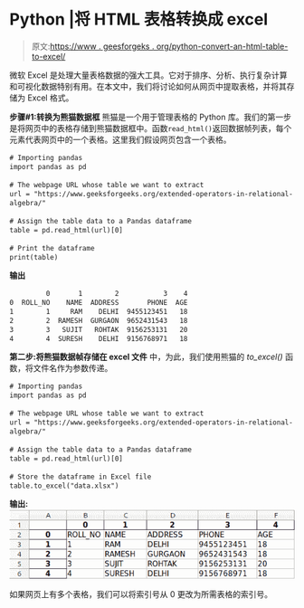 # Python |将 HTML 表格转换成 excel

> 原文:[https://www . geesforgeks . org/python-convert-an-html-table-to-excel/](https://www.geeksforgeeks.org/python-convert-an-html-table-into-excel/)

微软 Excel 是处理大量表格数据的强大工具。它对于排序、分析、执行复杂计算和可视化数据特别有用。在本文中，我们将讨论如何从网页中提取表格，并将其存储为 Excel 格式。

**步骤#1:转换为熊猫数据框**
熊猫是一个用于管理表格的 Python 库。我们的第一步是将网页中的表格存储到熊猫数据框中。函数`read_html()`返回数据帧列表，每个元素代表网页中的一个表格。这里我们假设网页包含一个表格。

```
# Importing pandas
import pandas as pd

# The webpage URL whose table we want to extract
url = "https://www.geeksforgeeks.org/extended-operators-in-relational-algebra/"

# Assign the table data to a Pandas dataframe
table = pd.read_html(url)[0]

# Print the dataframe
print(table)
```

**输出**

```
         0       1        2           3    4
0  ROLL_NO    NAME  ADDRESS       PHONE  AGE
1        1     RAM    DELHI  9455123451   18
2        2  RAMESH  GURGAON  9652431543   18
3        3   SUJIT   ROHTAK  9156253131   20
4        4  SURESH    DELHI  9156768971   18

```

**第二步:将熊猫数据帧存储在 excel 文件**
中，为此，我们使用熊猫的 *to_excel()* 函数，将文件名作为参数传递。

```
# Importing pandas
import pandas as pd

# The webpage URL whose table we want to extract
url = "https://www.geeksforgeeks.org/extended-operators-in-relational-algebra/"

# Assign the table data to a Pandas dataframe
table = pd.read_html(url)[0]

# Store the dataframe in Excel file
table.to_excel("data.xlsx")
```

**输出:**
![excel_sheet](img/0b3a1de698dafde3bdb620d3d558916b.png)

如果网页上有多个表格，我们可以将索引号从 0 更改为所需表格的索引号。